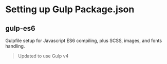 # Setting up Gulp Package.json
## gulp-es6
Gulpfile setup for Javascript ES6 compiling, plus SCSS, images, and fonts handling.
> Updated to use Gulp v4
